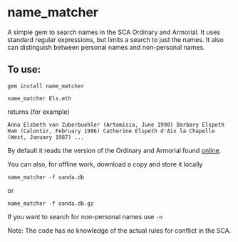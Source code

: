 # name_matcher
A simple gem to search names in the SCA Ordinary and Armorial. It uses standard
regular expressions, but limits a search to just the names. It also can distinguish
between personal names and non-personal names.

## To use:

`gem install name_matcher`

`name_matcher Els.eth`

returns (for example)

`Anna Elsbeth von Zuberbuehler (Artemisia, June 1998)
Barbary Elspeth Ham (Calontir, February 1986)
Catherine Elspeth d'Aix la Chapelle (West, January 1987)
...
`

By default it reads the version of the Ordinary and Armorial found [online](http://heraldry.sca.org/OandA/index.html).

You can also, for offline work, download a copy and store it locally

`name_matcher -f oanda.db`

or

`name_matcher -f oanda.db.gz`

If you want to search for non-personal names use `-n`


Note: The code has no knowledge of the actual rules for conflict in the SCA.
